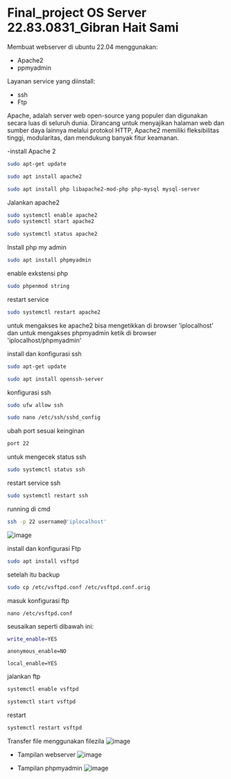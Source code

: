 # Final_project OS Server 22.83.0831_Gibran Hait Sami 

Membuat webserver di ubuntu 22.04 menggunakan:
   - Apache2
   - ppmyadmin
     
Layanan service yang diinstall:
   - ssh
   - Ftp

Apache, adalah server web open-source yang populer dan digunakan secara luas di seluruh dunia. Dirancang untuk menyajikan halaman web dan sumber daya lainnya melalui protokol HTTP, Apache2 memiliki fleksibilitas tinggi, modularitas, dan mendukung banyak fitur keamanan. 

-install Apache 2
```bash
sudo apt-get update
```
```bash
sudo apt install apache2
```
```bash
sudo apt install php libapache2-mod-php php-mysql mysql-server
```
Jalankan apache2
```bash
sudo systemctl enable apache2
sudo systemctl start apache2
```
```bash
sudo systemctl status apache2
```
Install php my admin
``` bash
sudo apt install phpmyadmin
```
enable exkstensi php
```bash
sudo phpenmod string
```
restart service 
```bash
sudo systemctl restart apache2
```

untuk mengakses ke apache2 bisa mengetikkan di browser 'iplocalhost' dan
untuk mengakses phpmyadmin ketik di browser 'iplocalhost/phpmyadmin'

install dan konfigurasi ssh
```bash
sudo apt-get update
```

```bash
sudo apt install openssh-server
```

konfigurasi ssh 
```bash
sudo ufw allow ssh
```

```bash
sudo nano /etc/ssh/sshd_config
```

ubah port sesuai keinginan 
```bash
port 22
```
untuk mengecek status ssh
```bash
sudo systemctl status ssh
```
restart service ssh
```bash
sudo systemctl restart ssh
```
running di cmd
```bash
ssh -p 22 username@'iplocalhost'
```
![image](https://github.com/gibran-haitsami/final-project/assets/148223934/dd2e4453-5833-42b9-8fbc-8ea62b8de359)


install dan konfigurasi Ftp 
```bash
sudo apt install vsftpd
```
setelah itu backup 
```bash
sudo cp /etc/vsftpd.conf /etc/vsftpd.conf.orig
```
masuk konfigurasi ftp 
```
nano /etc/vsftpd.conf
```
seusaikan seperti dibawah ini:
```bash
write_enable=YES
```
```
anonymous_enable=NO
```
```
local_enable=YES
```
jalankan ftp 
```bash
systemctl enable vsftpd
```
```bash
systemctl start vsftpd
```
restart 
```bash
systemctl restart vsftpd
```
Transfer file menggunakan filezila
![image](https://github.com/gibran-haitsami/final-project/assets/148223934/e3a26fa5-4696-4495-897b-3df4b9640aaf)


- Tampilan webserver 
![image](https://github.com/gibran-haitsami/final-project/assets/148223934/f1147ad1-3c74-4a8c-bd36-bf0d82724bd2)

- Tampilan phpmyadmin
![image](https://github.com/gibran-haitsami/final-project/assets/148223934/c9bbb594-03d5-4b30-b00c-4889021e9482)














